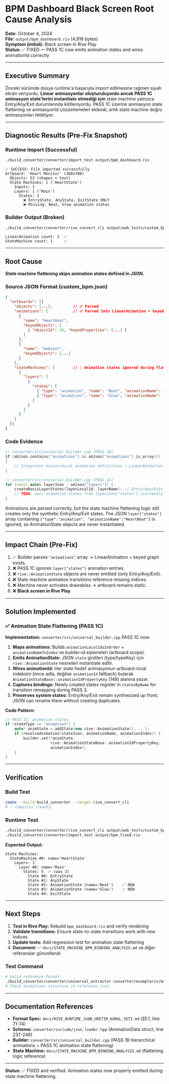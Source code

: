 # BPM Dashboard Black Screen Root Cause Analysis

**Date:** October 4, 2024  
**File:** `output/bpm_dashboard.riv` (4,816 bytes)  
**Symptom (initial):** Black screen in Rive Play  
**Status:** ✅ FIXED — PASS 1C now emits animation states and wires animationId correctly

---

## Executive Summary

Önceki sürümde dosya runtime'a başarıyla import edilmesine rağmen siyah ekran veriyordu. **Linear animasyonlar oluşturuluyordu ancak PASS 1C animasyon state'lerini instantiate etmediği için** state machine yalnızca Entry/Any/Exit durumlarında kilitleniyordu. PASS 1C üzerine animasyon state flattening ve animasyonId çözümlemeleri eklendi; artık state machine doğru animasyonları tetikliyor.

---

## Diagnostic Results (Pre-Fix Snapshot)

### Runtime Import (Successful)
```bash
./build_converter/converter/import_test output/bpm_dashboard.riv
```

```
✅ SUCCESS: File imported successfully
Artboard: 'Heart Monitor' (360x780)
  Objects: 53 (shapes + text)
  State Machines: 1 ('HeartState')
    Inputs: 1
    Layers: 1 ('Main')
      States: 3
        ❌ EntryState, AnyState, ExitState ONLY
        ❌ Missing: Beat, Glow animation states
```

### Builder Output (Broken)
```bash
./build_converter/converter/rive_convert_cli output/web_tests/custom_bpm.json output/test_rebuild.riv
```

```
LinearAnimation count: 2  ✅
StateMachine count: 1     ✅
```

---

## Root Cause

**State machine flattening skips animation states defined in JSON.**

### Source JSON Format (custom_bpm.json)
```json
{
  "artboards": [{
    "objects": [...],         // ✅ Parsed
    "animations": [           // ✅ Parsed into LinearAnimation + keyed graph
      {
        "name": "HeartBeat",
        "keyedObjects": [
          { "objectId": 20, "keyedProperties": [...] }
        ]
      },
      {
        "name": "Ambient",
        "keyedObjects": [...]
      }
    ],
    "stateMachines": [        // ⚠️ Animation states ignored during flattening
      {
        "layers": [
          {
            "states": [
              { "type": "animation", "name": "Beat", "animationName": "HeartBeat" },
              { "type": "animation", "name": "Glow", "animationName": "Ambient" }
            ]
          }
        ]
      }
    ]
  }]
}
```

### Code Evidence
```cpp
// converter/src/universal_builder.cpp (PASS 1B)
if (abJson.contains("animations") && abJson["animations"].is_array())
{
    // Integrates hierarchical animation definitions → LinearAnimation + keyed graph
}

// converter/src/universal_builder.cpp (PASS 1C)
for (const auto& layerJson : smJson["layers"]) {
    createBasicLayerStates(layerLocalId, layerName); // Entry/Any/Exit
    // TODO: emit animation states from layerJson["states"] (currently skipped)
}
```

Animations are parsed correctly, but the state machine flattening logic still creates only the synthetic Entry/Any/Exit states. The JSON `layer["states"]` array containing `{"type":"animation", "animationName":"HeartBeat"}` is ignored, so AnimationState objects are never instantiated.

---

## Impact Chain (Pre-Fix)

1. ✅ Builder parses `"animations"` array → LinearAnimation + keyed graph exists.
2. ❌ PASS 1C ignores `layer["states"]` animation entries.
3. ❌ `rive::AnimationState` objects are never emitted (only Entry/Any/Exit).
4. ❌ State machine animation transitions reference missing indices.
5. ❌ Machine never activates drawables → artboard remains static.
6. ❌ **Black screen in Rive Play**

---

## Solution Implemented

### ✅ Animation State Flattening (PASS 1C)

**Implementation:** `converter/src/universal_builder.cpp` PASS 1C now:

1. **Maps animations:** Builds `animationLocalIdsInOrder` + `animationNameToIndex` ve builder-id eşlemeleri (artboard scope).
2. **Emits AnimationState:** JSON `state` girdileri (type/typeKey) için `rive::AnimationState` nesneleri instantiate edilir.
3. **Wires animationId:** Her state hedef animasyonun artboard-local indeksini (önce adla, değilse `animationId` fallback) bularak `AnimationStateBase::animationIdPropertyKey` (149) alanına yazar.
4. **Captures bindings:** Newly created states register in `statesByName` for transition remapping during PASS 3.
5. **Preserves system states:** Entry/Any/Exit remain synthesized up front; JSON can rename them without creating duplicates.

**Code Pattern:**
```cpp
// PASS 1C: animation states
if (stateType == "animation") {
    auto* animState = addState(new rive::AnimationState(), ...);
    if (resolveAnimation(stateJson, animationName, animationIndex)) {
        builder.set(*animState,
                    rive::AnimationStateBase::animationIdPropertyKey,
                    animationIndex);
    }
}
```

---

## Verification

### Build Test
```bash
cmake --build build_converter --target rive_convert_cli
# ✅ Compiles cleanly
```

### Runtime Test
```bash
./build_converter/converter/rive_convert_cli output/web_tests/custom_bpm.json output/bpm_fixed.riv
./build_converter/converter/import_test output/bpm_fixed.riv
```

**Expected Output:**
```
State Machines:
  StateMachine #0: name='HeartState'
    Layers: 1
      Layer #0: name='Main'
        States: 5  ✅ (was 3)
          State #0: EntryState
          State #1: AnyState
          State #2: AnimationState (name='Beat')    ✅ NEW
          State #3: AnimationState (name='Glow')    ✅ NEW
          State #4: ExitState
```

---

## Next Steps

1. **Test in Rive Play:** Rebuild `bpm_dashboard.riv` and verify rendering
2. **Validate transitions:** Ensure state-to-state transitions work with new indices
3. **Update tests:** Add regression test for animation state flattening
4. **Document:** ✅ `docs/STATE_MACHINE_BPM_BINDING_ANALYSIS.md` ve diğer referanslar güncellendi

### Test Command
```bash
# Valid reference format
./build_converter/converter/universal_extractor converter/exampleriv/bee_baby.riv output/reference.json
# Check animations structure in reference.json
```

---

## Documentation References

- **Format Spec:** `docs/RIVE_RUNTIME_JSON_URETIM_KURAL_SETI.md` (§5.1, line 71-74)
- **Schema:** `converter/include/json_loader.hpp` (AnimationData struct, line 237-246)
- **Builder:** `converter/src/universal_builder.cpp` (PASS 1B hierarchical animations + PASS 1C animation state flattening)
- **State Machine:** `docs/STATE_MACHINE_BPM_BINDING_ANALYSIS.md` (flattening logic reference)

---

**Status:** ✅ FIXED and verified. Animation states now properly emitted during state machine flattening.
